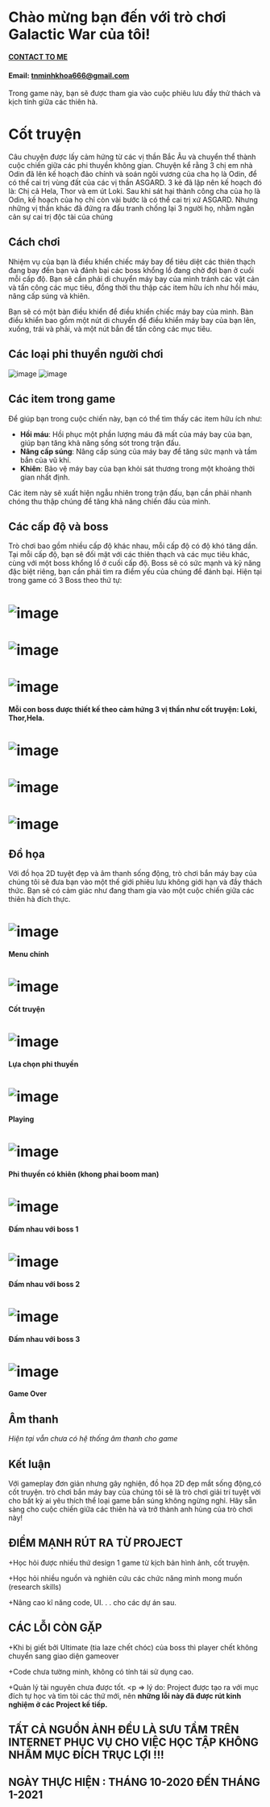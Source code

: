 # Chào mừng bạn đến với trò chơi Galactic War của tôi!
[**CONTACT TO ME**](https://www.facebook.com/Ireking666)
#### **Email: tnminhkhoa666@gmail.com**
Trong game này, bạn sẽ được tham gia vào cuộc phiêu lưu đầy thử thách và kịch tính giữa các thiên hà.
# Cốt truyện
Câu chuyện được lấy cảm hứng từ các vị thần Bắc Âu và chuyển thể thành cuộc chiến giữa các phi thuyền không gian.
Chuyện kể rằng 3 chị em nhà Odin đã lên kế hoạch đảo chính và soán ngôi vương của cha họ là Odin, để có thể cai trị vùng đất của các vị thần ASGARD.
3 kẻ đã lập nên kế hoạch đó là: Chị cả Hela, Thor và em út Loki.
Sau khi sát hại thành công cha của họ là Odin, kế hoạch của họ chỉ còn vài bước là có thể cai trị xứ ASGARD.
Nhưng những vị thần khác đã đứng ra đấu tranh chống lại 3 người họ, nhằm ngăn cản sự cai trị độc tài của chúng

## Cách chơi

Nhiệm vụ của bạn là điều khiển chiếc máy bay để tiêu diệt các thiên thạch đang bay đến bạn và đánh bại các boss khổng lồ đang chờ đợi bạn ở cuối mỗi cấp độ. Bạn sẽ cần phải di chuyển máy bay của mình tránh các vật cản và tấn công các mục tiêu, đồng thời thu thập các item hữu ích như hồi máu, nâng cấp súng và khiên.

Bạn sẽ có một bàn điều khiển để điều khiển chiếc máy bay của mình. Bàn điều khiển bao gồm một nút di chuyển để điều khiển máy bay của bạn lên, xuống, trái và phải, và một nút bắn để tấn công các mục tiêu.
## Các loại phi thuyền người chơi
![image](https://github.com/IAmMinhKhoa/-galactic-war/assets/88275892/9d966661-d93e-4688-acf1-058732b34a38)
![image](https://github.com/IAmMinhKhoa/-galactic-war/assets/88275892/9f5ae33d-58c2-41ad-b5f4-c020c2d476cb)

## Các item trong game

Để giúp bạn trong cuộc chiến này, bạn có thể tìm thấy các item hữu ích như:

- **Hồi máu**: Hồi phục một phần lượng máu đã mất của máy bay của bạn, giúp bạn tăng khả năng sống sót trong trận đấu.
- **Nâng cấp súng**: Nâng cấp súng của máy bay để tăng sức mạnh và tầm bắn của vũ khí.
- **Khiên**: Bảo vệ máy bay của bạn khỏi sát thương trong một khoảng thời gian nhất định.

Các item này sẽ xuất hiện ngẫu nhiên trong trận đấu, bạn cần phải nhanh chóng thu thập chúng để tăng khả năng chiến đấu của mình.

## Các cấp độ và boss

Trò chơi bao gồm nhiều cấp độ khác nhau, mỗi cấp độ có độ khó tăng dần. Tại mỗi cấp độ, bạn sẽ đối mặt với các thiên thạch và các mục tiêu khác, cùng với một boss khổng lồ ở cuối cấp độ. Boss sẽ có sức mạnh và kỹ năng đặc biệt riêng, bạn cần phải tìm ra điểm yếu của chúng để đánh bại.
Hiện tại trong game có 3 Boss theo thứ tự:
# ![image](https://github.com/IAmMinhKhoa/-galactic-war/assets/88275892/34afecaf-59c0-4d2d-aa7a-9dd34ddaf957)
# ![image](https://github.com/IAmMinhKhoa/-galactic-war/assets/88275892/c2463194-7ef6-4219-9c41-b3ca396c37a2)
# ![image](https://github.com/IAmMinhKhoa/-galactic-war/assets/88275892/801503bf-9efe-4469-87a0-f222f94db0dd)
**Mỗi con boss được thiết kế theo cảm hứng 3 vị thần như cốt truyện: Loki, Thor,Hela.**
# ![image](https://github.com/IAmMinhKhoa/-galactic-war/assets/88275892/acfe8e41-e833-436a-9f2d-734cb29b6eb3)
# ![image](https://github.com/IAmMinhKhoa/-galactic-war/assets/88275892/9d4a0c03-c79e-46b0-8fae-b5337c1a9091)
# ![image](https://github.com/IAmMinhKhoa/-galactic-war/assets/88275892/6c746c81-6acd-4757-a87c-d3382b34c3d7)

## Đồ họa
Với đồ họa 2D tuyệt đẹp và âm thanh sống động, trò chơi bắn máy bay của chúng tôi sẽ đưa bạn vào một thế giới phiêu lưu không giới hạn và đầy thách thức. Bạn sẽ có cảm giác như đang tham gia vào một cuộc chiến giữa các thiên hà đích thực.
# ![image](https://github.com/IAmMinhKhoa/-galactic-war/assets/88275892/832017bf-2984-41c9-a91a-7d0b2c50cfc1)
**Menu chính**
# ![image](https://github.com/IAmMinhKhoa/-galactic-war/assets/88275892/61047816-fb77-48c5-83b4-71c35d779a5d)
**Cốt truyện**
# ![image](https://github.com/IAmMinhKhoa/-galactic-war/assets/88275892/ccd5f211-6957-4290-bcd2-b60087bf2c51)
**Lựa chọn phi thuyền**
# ![image](https://github.com/IAmMinhKhoa/-galactic-war/assets/88275892/756623d9-10ce-406d-88ff-c9da303dfacb)
**Playing**
# ![image](https://github.com/IAmMinhKhoa/-galactic-war/assets/88275892/f5c73a6d-aeb5-4dc6-8717-c0e4713a6675)
**Phi thuyền có khiên (khong phai boom man)**
# ![image](https://github.com/IAmMinhKhoa/-galactic-war/assets/88275892/c52ac8d6-24c3-4182-bf16-020398c6454a)
**Đấm nhau với boss 1**
# ![image](https://github.com/IAmMinhKhoa/-galactic-war/assets/88275892/181df65f-37f4-4a74-af2f-c5ea739823da)
**Đấm nhau với boss 2**
# ![image](https://github.com/IAmMinhKhoa/-galactic-war/assets/88275892/b950edef-09f5-4077-b498-929ab6846b72)
**Đấm nhau với boss 3**
# ![image](https://github.com/IAmMinhKhoa/-galactic-war/assets/88275892/42e3b2da-31f9-4cc1-b66e-f7b9563ddda8)
**Game Over**
## Âm thanh
_Hiện tại vẫn chưa có hệ thống âm thanh cho game_
## Kết luận
Với gameplay đơn giản nhưng gây nghiện, đồ họa 2D đẹp mắt sống động,có cốt truyện. trò chơi bắn máy bay của chúng tôi sẽ là trò chơi giải trí tuyệt vời cho bất kỳ ai yêu thích thể loại game bắn súng không ngừng nghỉ. Hãy sẵn sàng cho cuộc chiến giữa các thiên hà và trở thành anh hùng của trò chơi này!
## ĐIỂM MẠNH RÚT RA TỪ PROJECT
+Học hỏi được nhiều thứ design 1 game từ kịch bản hình ảnh, cốt truyện. <p>
+Học hỏi nhiều nguồn và nghiên cứu các chức năng mình mong muốn (research skills) <p>
+Nâng cao kĩ năng code, UI. . . cho các dự án sau. <p>
## CÁC LỖI CÒN GẶP
+Khi bị giết bởi Ultimate (tia laze chết chóc) của boss thì player chết không chuyển sang giao diện gameover  <p>
+Code chưa tường minh, không có tính tái sử dụng cao. <p>
+Quản lý tài nguyên chưa được tốt. <p
=> lý do: Project được tạo ra với mục đích tự học và tìm tòi các thứ mới, nên **những lỗi này đã được rút kinh nghiệm ở các Project kế tiếp.** <p>
## TẤT CẢ NGUỒN ẢNH ĐỀU LÀ SƯU TẦM TRÊN INTERNET PHỤC VỤ CHO VIỆC HỌC TẬP KHÔNG NHẦM MỤC ĐÍCH TRỤC LỢI !!!
## NGÀY THỰC HIỆN : THÁNG 10-2020 ĐẾN THÁNG 1-2021
